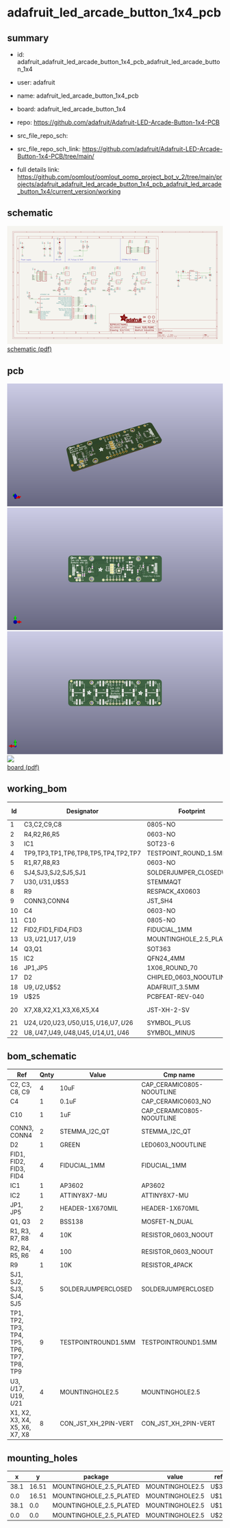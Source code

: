 # adafruit_led_arcade_button_1x4_pcb
 
## summary 
* id: adafruit_adafruit_led_arcade_button_1x4_pcb_adafruit_led_arcade_button_1x4
* user: adafruit
* name: adafruit_led_arcade_button_1x4_pcb
* board: adafruit_led_arcade_button_1x4
* repo: https://github.com/adafruit/Adafruit-LED-Arcade-Button-1x4-PCB



* src_file_repo_sch: 
* src_file_repo_sch_link: https://github.com/adafruit/Adafruit-LED-Arcade-Button-1x4-PCB/tree/main/
* full details link: https://github.com/oomlout/oomlout_oomp_project_bot_v_2/tree/main/projects/adafruit_adafruit_led_arcade_button_1x4_pcb_adafruit_led_arcade_button_1x4/current_version/working  

## schematic  
![](working_schematic_600.png)  
[schematic (pdf)](working_schematic.pdf) 






















## pcb  
![](working_3d_600.png) 
![](working_3d_front_600.png)  
![](working_3d_back_600.png)  
![](working_600.png)  
[board (pdf)](working.pdf)  

## working_bom
| Id | Designator | Footprint | Quantity | Designation | Supplier and ref |  | None | 
| --- | --- | --- | --- | --- | --- | --- | --- | 
| 1 | C3,C2,C9,C8 | 0805-NO | 4 | 10uF |  |  | [''] | 
| 2 | R4,R2,R6,R5 | 0603-NO | 4 | 100 |  |  | [''] | 
| 3 | IC1 | SOT23-6 | 1 | AP3602 |  |  | [''] | 
| 4 | TP9,TP3,TP1,TP6,TP8,TP5,TP4,TP2,TP7 | TESTPOINT_ROUND_1.5MM | 9 |  |  |  | [''] | 
| 5 | R1,R7,R8,R3 | 0603-NO | 4 | 10K |  |  | [''] | 
| 6 | SJ4,SJ3,SJ2,SJ5,SJ1 | SOLDERJUMPER_CLOSEDWIRE | 5 |  |  |  | [''] | 
| 7 | U$30,U$31,U$53 | STEMMAQT | 3 |  |  |  | [''] | 
| 8 | R9 | RESPACK_4X0603 | 1 | 10K |  |  | [''] | 
| 9 | CONN3,CONN4 | JST_SH4 | 2 | STEMMA_I2C_QT |  |  | [''] | 
| 10 | C4 | 0603-NO | 1 | 0.1uF |  |  | [''] | 
| 11 | C10 | 0805-NO | 1 | 1uF |  |  | [''] | 
| 12 | FID2,FID1,FID4,FID3 | FIDUCIAL_1MM | 4 | FIDUCIAL_1MM |  |  | [''] | 
| 13 | U$3,U$21,U$17,U$19 | MOUNTINGHOLE_2.5_PLATED | 4 | MOUNTINGHOLE2.5 |  |  | [''] | 
| 14 | Q3,Q1 | SOT363 | 2 | BSS138 |  |  | [''] | 
| 15 | IC2 | QFN24_4MM | 1 | ATTINY8X7-MU |  |  | [''] | 
| 16 | JP1,JP5 | 1X06_ROUND_70 | 2 |  |  |  | [''] | 
| 17 | D2 | CHIPLED_0603_NOOUTLINE | 1 | GREEN |  |  | [''] | 
| 18 | U$9,U$2,U$52 | ADAFRUIT_3.5MM | 3 |  |  |  | [''] | 
| 19 | U$25 | PCBFEAT-REV-040 | 1 |  |  |  | [''] | 
| 20 | X7,X8,X2,X1,X3,X6,X5,X4 | JST-XH-2-SV | 8 | CON_JST_XH_2PIN-VERT |  |  | [''] | 
| 21 | U$24,U$20,U$23,U$50,U$15,U$16,U$7,U$26 | SYMBOL_PLUS | 8 |  |  |  | [''] | 
| 22 | U$8,U$47,U$49,U$48,U$45,U$14,U$1,U$46 | SYMBOL_MINUS | 8 |  |  |  | [''] | 


## bom_schematic
| Ref | Qnty | Value | Cmp name | Footprint | Description | Vendor | DNP | 
| --- | --- | --- | --- | --- | --- | --- | --- | 
| C2, C3, C8, C9 | 4 | 10uF | CAP_CERAMIC0805-NOOUTLINE | working:0805-NO |  |  |  | 
| C4 | 1 | 0.1uF | CAP_CERAMIC0603_NO | working:0603-NO |  |  |  | 
| C10 | 1 | 1uF | CAP_CERAMIC0805-NOOUTLINE | working:0805-NO |  |  |  | 
| CONN3, CONN4 | 2 | STEMMA_I2C_QT | STEMMA_I2C_QT | working:JST_SH4 |  |  |  | 
| D2 | 1 | GREEN | LED0603_NOOUTLINE | working:CHIPLED_0603_NOOUTLINE |  |  |  | 
| FID1, FID2, FID3, FID4 | 4 | FIDUCIAL_1MM | FIDUCIAL_1MM | working:FIDUCIAL_1MM |  |  |  | 
| IC1 | 1 | AP3602 | AP3602 | working:SOT23-6 |  |  |  | 
| IC2 | 1 | ATTINY8X7-MU | ATTINY8X7-MU | working:QFN24_4MM |  |  |  | 
| JP1, JP5 | 2 | HEADER-1X670MIL | HEADER-1X670MIL | working:1X06_ROUND_70 |  |  |  | 
| Q1, Q3 | 2 | BSS138 | MOSFET-N_DUAL | working:SOT363 |  |  |  | 
| R1, R3, R7, R8 | 4 | 10K | RESISTOR_0603_NOOUT | working:0603-NO |  |  |  | 
| R2, R4, R5, R6 | 4 | 100 | RESISTOR_0603_NOOUT | working:0603-NO |  |  |  | 
| R9 | 1 | 10K | RESISTOR_4PACK | working:RESPACK_4X0603 |  |  |  | 
| SJ1, SJ2, SJ3, SJ4, SJ5 | 5 | SOLDERJUMPERCLOSED | SOLDERJUMPERCLOSED | working:SOLDERJUMPER_CLOSEDWIRE |  |  |  | 
| TP1, TP2, TP3, TP4, TP5, TP6, TP7, TP8, TP9 | 9 | TESTPOINTROUND1.5MM | TESTPOINTROUND1.5MM | working:TESTPOINT_ROUND_1.5MM |  |  |  | 
| U$3, U$17, U$19, U$21 | 4 | MOUNTINGHOLE2.5 | MOUNTINGHOLE2.5 | working:MOUNTINGHOLE_2.5_PLATED |  |  |  | 
| X1, X2, X3, X4, X5, X6, X7, X8 | 8 | CON_JST_XH_2PIN-VERT | CON_JST_XH_2PIN-VERT | working:JST-XH-2-SV |  |  |  | 


## mounting_holes
| x | y | package | value | ref | size | 
| --- | --- | --- | --- | --- | --- | 
| 38.1 | 16.51 | MOUNTINGHOLE_2.5_PLATED | MOUNTINGHOLE2.5 | U$3 | m3 | 
| 0.0 | 16.51 | MOUNTINGHOLE_2.5_PLATED | MOUNTINGHOLE2.5 | U$17 | m3 | 
| 38.1 | 0.0 | MOUNTINGHOLE_2.5_PLATED | MOUNTINGHOLE2.5 | U$19 | m3 | 
| 0.0 | 0.0 | MOUNTINGHOLE_2.5_PLATED | MOUNTINGHOLE2.5 | U$21 | m3 | 


